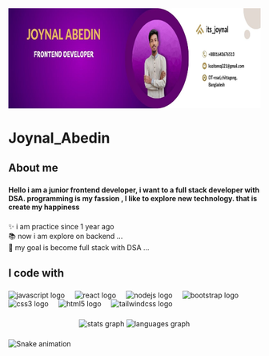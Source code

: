 <div align="center">
  <img height="200" src="https://raw.githubusercontent.com/Joynal-Abedin85/Joynal-Abedin85/refs/heads/main/Brown%20%26%20Black%20Geometric%20Personal%20Branding%20LinkedIn%20Banner.jpg"  />
</div>

###

<h1 align="left">Joynal_Abedin</h1>

###

<h2 align="left">About me</h2>

###

<h4 align="left">Hello i am a junior frontend developer, i want to a full stack developer with DSA. programming is my fassion , I like to explore new technology. that is create my happiness</h4>

###

<p align="left">✨ i am practice since 1 year ago<br>📚 now i am explore on backend  ...<br>🎯 my goal is become full stack with DSA ...</p>

###

<h2 align="left">I code with</h2>

###

<div align="left">
  <img src="https://cdn.jsdelivr.net/gh/devicons/devicon/icons/javascript/javascript-original.svg" height="40" alt="javascript logo"  />
  <img width="12" />
  <img src="https://cdn.jsdelivr.net/gh/devicons/devicon/icons/react/react-original.svg" height="40" alt="react logo"  />
  <img width="12" />
  <img src="https://cdn.jsdelivr.net/gh/devicons/devicon/icons/nodejs/nodejs-original.svg" height="40" alt="nodejs logo"  />
  <img width="12" />
  <img src="https://cdn.jsdelivr.net/gh/devicons/devicon/icons/bootstrap/bootstrap-original.svg" height="40" alt="bootstrap logo"  />
  <img width="12" />
  <img src="https://cdn.jsdelivr.net/gh/devicons/devicon/icons/css3/css3-original.svg" height="40" alt="css3 logo"  />
  <img width="12" />
  <img src="https://cdn.jsdelivr.net/gh/devicons/devicon/icons/html5/html5-original.svg" height="40" alt="html5 logo"  />
  <img width="12" />
  <img src="https://cdn.jsdelivr.net/gh/devicons/devicon/icons/tailwindcss/tailwindcss-original-wordmark.svg" height="40" alt="tailwindcss logo"  />
</div>

###

<div align="center">
  <img src="https://github-readme-stats.vercel.app/api?username=Joynal-Abedin85&hide_title=false&hide_rank=false&show_icons=true&include_all_commits=true&count_private=true&disable_animations=false&theme=dracula&locale=en&hide_border=false&order=1" height="150" alt="stats graph"  />
  <img src="https://github-readme-stats.vercel.app/api/top-langs?username=Joynal-Abedin85&locale=en&hide_title=false&layout=compact&card_width=320&langs_count=5&theme=dracula&hide_border=false&order=2" height="150" alt="languages graph"  />
</div>

###

<img src="https://raw.githubusercontent.com/Joynal-Abedin85/Joynal-Abedin85/output/snake.svg" alt="Snake animation" />

###
